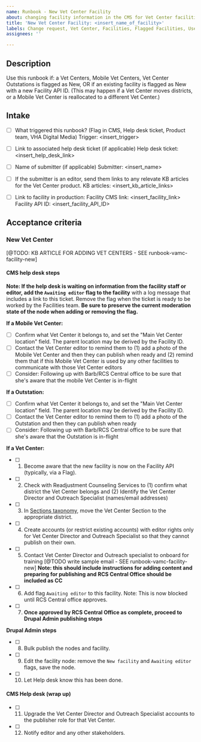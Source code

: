 ```yaml
---
name: Runbook - New Vet Center Facility
about: changing facility information in the CMS for Vet Center facilities
title: 'New Vet Center Facility: <insert_name_of_facility>'
labels: Change request, Vet Center, Facilities, Flagged Facilities, User support, Drupal engineering
assignees: ''

---
```


## Description
Use this runbook if: a Vet Centers, Mobile Vet Centers, Vet Center Outstations is flagged as New, OR if an existing facility is flagged as New with a new Facility API ID. (This may happen  if a Vet Center moves districts, or a Mobile Vet Center is reallocated to a different Vet Center.)

## Intake
- [ ] What triggered this runbook? (Flag in CMS, Help desk ticket, Product team, VHA Digital Media)
Trigger: <insert_trigger>

- [ ] Link to associated help desk ticket (if applicable)
Help desk ticket: <insert_help_desk_link>

- [ ] Name of submitter (if applicable)
Submitter: <insert_name>

- [ ] If the submitter is an editor, send them links to any relevate KB articles for the Vet Center product.
KB articles: <insert_kb_article_links>

- [ ] Link to facility in production:
Facility CMS link: <insert_facility_link>
Facility API ID: <insert_facility_API_ID>

## Acceptance criteria

### New Vet Center
[@TODO: KB ARTICLE FOR ADDING VET CENTERS - SEE runbook-vamc-facility-new]

#### CMS help desk steps
**Note: If the help desk is waiting on information from the facility staff or editor, add the `Awaiting editor` flag to the facility** with a log message that includes a link to this ticket. Remove the flag when the ticket is ready to be worked by the Facilities team. **Be sure to preserve the current moderation state of the node when adding or removing the flag.**

**If a Mobile Vet Center:**
- [ ] Confirm what Vet Center it belongs to, and set the "Main Vet Center location" field. The parent location may be derived by the Facility ID.
- [ ] Contact the Vet Center editor to remind them to (1) add a photo of the Mobile Vet Center and then they can publish when ready and (2) remind them that if this Mobile Vet Center is used by any other facilities to communicate with those Vet Center editors
- [ ] Consider: Following up with Barb/RCS Central office to be sure that she's aware that the mobile Vet Center is in-flight

**If a Outstation:**
- [ ] Confirm what Vet Center it belongs to, and set the "Main Vet Center location" field. The parent location may be derived by the Facility ID.
- [ ] Contact the Vet Center editor to remind them to (1) add a photo of the Outstation and then they can publish when ready
- [ ] Consider: Following up with Barb/RCS Central office to be sure that she's aware that the Outstation is in-flight

**If a Vet Center:**
- [ ] 1. Become aware that the new facility is now on the Facility API (typically, via a Flag).
- [ ] 2. Check with Readjustment Counseling Services to (1) confirm what district the Vet Center belongs and (2) Identify the Vet Center Director and Outreach Specialist (names/email addresses)
- [ ] 3. In [Sections taxonomy](https://prod.cms.va.gov/admin/structure/taxonomy/manage/administration/overview), move the Vet Center Section to the appropriate district.
- [ ] 4. Create accounts (or restrict existing accounts) with editor rights only for Vet Center Director and Outreach Specialist so that they cannot publish on their own.
- [ ] 5. Contact Vet Center Director and Outreach specialist to onboard for training [@TODO write sample email - SEE runbook-vamc-facility-new] **Note: this should include instructions for adding content and preparing for publishing and RCS Central Office should be included as CC**
- [ ] 6. Add flag `Awaiting editor` to this facility. Note: This is now blocked until RCS Central office approves.
- [ ] 7. **Once approved by RCS Central Office as complete, proceed to Drupal Admin publishing steps**


**Drupal Admin steps**
- [ ] 8. Bulk publish the nodes and facility.
- [ ] 9. Edit the facility node: remove the `New facility` and `Awaiting editor` flags, save the node.
- [ ] 10. Let Help desk know this has been done.

#### CMS Help desk (wrap up)
- [ ] 11. Upgrade the Vet Center Director and Outreach Specialist accounts to the publisher role for that Vet Center.
- [ ] 12. Notify editor and any other stakeholders.
